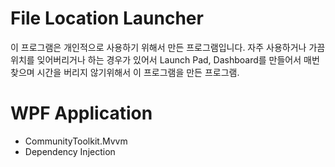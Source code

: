 # File Location Launcher

이 프로그램은 개인적으로 사용하기 위해서 만든 프로그램입니다.
자주 사용하거나 가끔 위치를 잊어버리거나 하는 경우가 있어서 Launch Pad, Dashboard를 만들어서 매번 찾으며 시간을 버리지 않기위해서 이 프로그램을 만든 프로그램.

# WPF Application
- CommunityToolkit.Mvvm
- Dependency Injection
  
